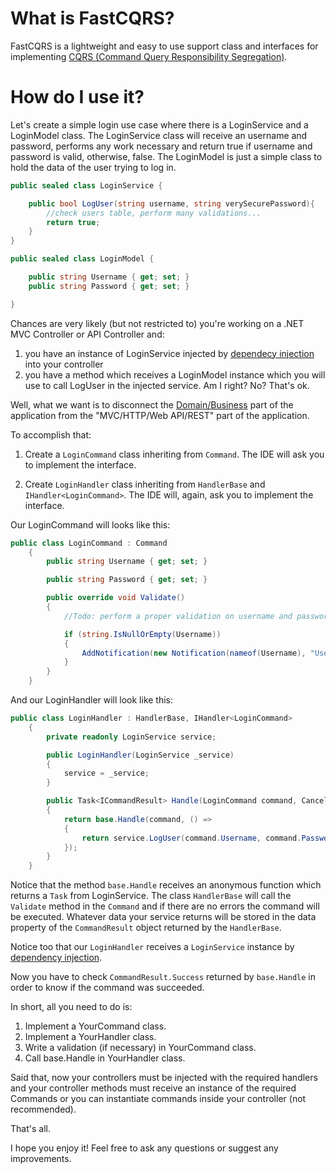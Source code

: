 # What is FastCQRS?
FastCQRS is a lightweight and easy to use support class and interfaces for implementing [CQRS (Command Query Responsibility Segregation)](https://en.wikipedia.org/wiki/Command%E2%80%93query_separation#Command_query_responsibility_separation).
# How do I use it?
Let's create a simple login use case where there is a LoginService and a LoginModel class. The LoginService class will receive an username and password, performs any work necessary and return true if username and password is valid, otherwise, false. The LoginModel is just a simple class to hold the data of the user trying to log in.

```csharp
public sealed class LoginService {

    public bool LogUser(string username, string verySecurePassword){
        //check users table, perform many validations...
        return true;
    }
}

public sealed class LoginModel {

    public string Username { get; set; }
    public string Password { get; set; }

}
```

Chances are very likely (but not restricted to) you're working on a .NET MVC Controller or API Controller and:
1. you have an instance of LoginService injected by [dependecy injection](https://en.wikipedia.org/wiki/Dependency_injection) into your controller
2. you have a method which receives a LoginModel instance which you will use to call LogUser in the injected service. Am I right? No? That's ok.

Well, what we want is to disconnect the [Domain/Business](https://en.wikipedia.org/wiki/Domain-driven_design) part of the application from the "MVC/HTTP/Web API/REST" part of the application.

To accomplish that:

1. Create a ```LoginCommand``` class inheriting from ```Command```. The IDE will ask you to implement the interface.

2. Create ```LoginHandler``` class inheriting from ```HandlerBase``` and ```IHandler<LoginCommand>```. The IDE will, again, ask you to implement the interface.

Our LoginCommand will looks like this:
```csharp
public class LoginCommand : Command
    {
        public string Username { get; set; }

        public string Password { get; set; }

        public override void Validate()
        {
            //Todo: perform a proper validation on username and password

            if (string.IsNullOrEmpty(Username))
            {
                AddNotification(new Notification(nameof(Username), "Username is invalid."));
            }
        }
    }
```

And our LoginHandler will look like this:
```csharp
public class LoginHandler : HandlerBase, IHandler<LoginCommand>
    {
        private readonly LoginService service;

        public LoginHandler(LoginService _service)
        {
            service = _service;
        }

        public Task<ICommandResult> Handle(LoginCommand command, CancellationToken cancellationToken)
        {
            return base.Handle(command, () =>
            {
                return service.LogUser(command.Username, command.Password);
            });
        }
    }
```

Notice that the method ```base.Handle``` receives an anonymous function which returns a ```Task``` from LoginService. The class ```HandlerBase``` will call the ```Validate``` method in the ```Command``` and if there are no errors the command will be executed. Whatever data your service returns will be stored in the data property of the ```CommandResult``` object returned by the ```HandlerBase```.

Notice too that our ```LoginHandler``` receives a ```LoginService``` instance by [dependency injection](https://en.wikipedia.org/wiki/Dependency_injection).

Now you have to check ```CommandResult.Success``` returned by ```base.Handle``` in order to know if the command was succeeded.

In short, all you need to do is:
1. Implement a YourCommand class.
2. Implement a YourHandler class.
3. Write a validation (if necessary) in YourCommand class.
4. Call base.Handle in YourHandler class.

Said that, now your controllers must be injected with the required handlers and your controller methods must receive an instance of the required Commands or you can instantiate commands inside your controller (not recommended).

That's all.

I hope you enjoy it! Feel free to ask any questions or suggest any improvements.

